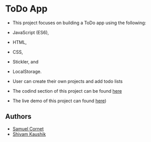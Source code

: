 # ToDo App

- This project focuses on building a ToDo app using the following:
- JavaScript (ES6),
- HTML,
- CSS,
- Stickler, and
- LocalStorage.

- User can create their own projects and add todo lists

- The codind section of this project  can be found [here](https://github.com/KaushikShivam/todo-app-js/)
- The live demo of this project can found [here](https://github.com/KaushikShivam/todo-app-js/))

## Authors

- [Samuel Cornet](corsam28@gmail.com)
- [Shivam Kaushik](shivamkaushikofficial@gmail.com)
